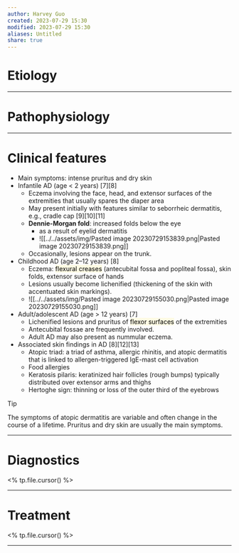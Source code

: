```yaml
---
author: Harvey Guo
created: 2023-07-29 15:30
modified: 2023-07-29 15:30
aliases: Untitled
share: true
---
```

# Etiology


---
# Pathophysiology


---
# Clinical features
- Main symptoms: intense pruritus and dry skin 
- Infantile AD (age < 2 years) [7][8]
	- Eczema involving the face, head, and extensor surfaces of the extremities that usually spares the diaper area 
	- May present initially with features similar to seborrheic dermatitis, e.g., cradle cap  [9][10][11]
	- **Dennie-Morgan fold**: increased folds below the eye 
		- as a result of eyelid dermatitis
		- ![[../../assets/img/Pasted image 20230729153839.png|Pasted image 20230729153839.png]]
	- Occasionally, lesions appear on the trunk. 
- Childhood AD (age 2–12 years) [8]
	- Eczema: <mark style="background: #FFF3A34A;">flexural creases</mark> (antecubital fossa and popliteal fossa), skin folds, extensor surface of hands 
	- Lesions usually become lichenified (thickening of the skin with accentuated skin markings).
	- ![[../../assets/img/Pasted image 20230729155030.png|Pasted image 20230729155030.png]]
- Adult/adolescent AD (age > 12 years) [7]
	- Lichenified lesions and pruritus of <mark style="background: #FFF3A34A;">flexor surfaces</mark> of the extremities 
	- Antecubital fossae are frequently involved. 
	- Adult AD may also present as nummular eczema.
- Associated skin findings in AD [8][12][13]
	- Atopic triad: a triad of asthma, allergic rhinitis, and atopic dermatitis that is linked to allergen-triggered IgE-mast cell activation
	- Food allergies
	- Keratosis pilaris: keratinized hair follicles (rough bumps) typically distributed over extensor arms and thighs
	- Hertoghe sign: thinning or loss of the outer third of the eyebrows
>[!tip] 
>The symptoms of atopic dermatitis are variable and often change in the course of a lifetime. Pruritus and dry skin are usually the main symptoms.

---
# Diagnostics
<% tp.file.cursor() %>

---
# Treatment
<% tp.file.cursor() %>

---
